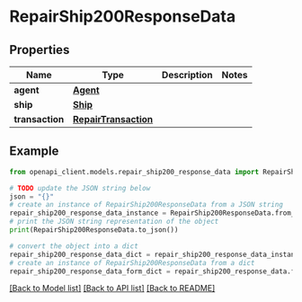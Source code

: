 # RepairShip200ResponseData


## Properties

Name | Type | Description | Notes
------------ | ------------- | ------------- | -------------
**agent** | [**Agent**](Agent.md) |  | 
**ship** | [**Ship**](Ship.md) |  | 
**transaction** | [**RepairTransaction**](RepairTransaction.md) |  | 

## Example

```python
from openapi_client.models.repair_ship200_response_data import RepairShip200ResponseData

# TODO update the JSON string below
json = "{}"
# create an instance of RepairShip200ResponseData from a JSON string
repair_ship200_response_data_instance = RepairShip200ResponseData.from_json(json)
# print the JSON string representation of the object
print(RepairShip200ResponseData.to_json())

# convert the object into a dict
repair_ship200_response_data_dict = repair_ship200_response_data_instance.to_dict()
# create an instance of RepairShip200ResponseData from a dict
repair_ship200_response_data_form_dict = repair_ship200_response_data.from_dict(repair_ship200_response_data_dict)
```
[[Back to Model list]](../README.md#documentation-for-models) [[Back to API list]](../README.md#documentation-for-api-endpoints) [[Back to README]](../README.md)


